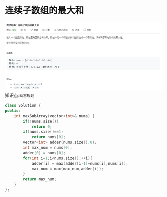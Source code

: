 # 连续子数组的最大和
![](https://github.com/DominoWantToStudy/Leetcode-Note/blob/master/Note%20File/Image%20file/%E9%9D%A2%E8%AF%95%E9%A2%9842.%20%E8%BF%9E%E7%BB%AD%E5%AD%90%E6%95%B0%E7%BB%84%E7%9A%84%E6%9C%80%E5%A4%A7%E5%92%8C.JPG)
知识点:`动态规划`
```cpp
class Solution {
public:
    int maxSubArray(vector<int>& nums) {
        if(!nums.size())
            return 0;
        if(nums.size()==1)
            return nums[0];
        vector<int> adder(nums.size(),0);
        int max_num = nums[0];
        adder[0] = nums[0];
        for(int i=1;i<nums.size();++i){
            adder[i] = max(adder[i-1]+nums[i],nums[i]);
            max_num = max(max_num,adder[i]);
        }
        return max_num;
    }
};
```
